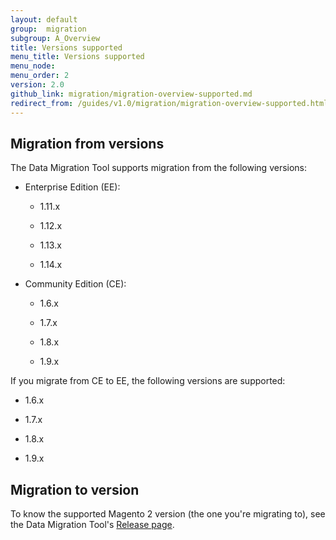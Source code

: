 ```yaml
---
layout: default
group:  migration
subgroup: A_Overview
title: Versions supported
menu_title: Versions supported
menu_node:
menu_order: 2
version: 2.0
github_link: migration/migration-overview-supported.md
redirect_from: /guides/v1.0/migration/migration-overview-supported.html
---
```


## Migration from versions

The Data Migration Tool supports migration from the following versions:

* Enterprise Edition (EE):

    * 1.11.x

    * 1.12.x

    * 1.13.x

    * 1.14.x

* Community Edition (CE):

    * 1.6.x

    * 1.7.x

    * 1.8.x

    * 1.9.x

If you migrate from CE to EE, the following versions are supported:

* 1.6.x

* 1.7.x

* 1.8.x

* 1.9.x

## Migration to version

To know the supported Magento 2 version (the one you're migrating to), see the Data Migration Tool's [Release page](https://github.com/magento/data-migration-tool/releases).

